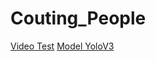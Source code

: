 # Couting_People

[Video Test](https://drive.google.com/file/d/1kiMUQufIF0AYoP2wo7Ua9C-9QL0iiPf1/view?usp=sharing)
[Model YoloV3](https://drive.google.com/drive/folders/1yHQOnj06dAkdlgaPXyyEJZSW9ElEfdZR?usp=sharing)
